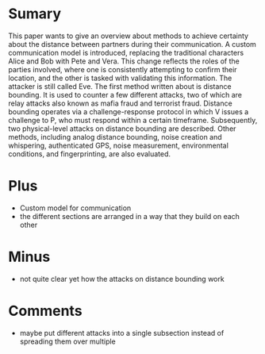 # Sumary
This paper wants to give an overview about methods to achieve certainty about the distance between partners during their communication. A custom communication model is introduced, replacing the traditional characters Alice and Bob with Pete and Vera. This change reflects the roles of the parties involved, where one is consistently attempting to confirm their location, and the other is tasked with validating this information. The attacker is still called Eve. The first method written about is distance bounding. It is used to counter a few different attacks, two of which are relay attacks also known as mafia fraud and terrorist fraud. Distance bounding operates via a challenge-response protocol in which V issues a challenge to P, who must respond within a certain timeframe. Subsequently, two physical-level attacks on distance bounding are described. Other methods, including analog distance bounding, noise creation and whispering, authenticated GPS, noise measurement, environmental conditions, and fingerprinting, are also evaluated.

# Plus
- Custom model for communication   
- the different sections are arranged in a way that they build on each other 

# Minus
- not quite clear yet how the attacks on distance bounding work
 

# Comments
- maybe put different attacks into a single subsection instead of spreading them over multiple 